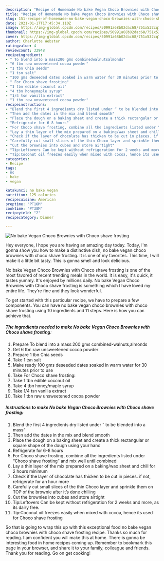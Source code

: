 ```yaml
---
description: "Recipe of Homemade No bake Vegan Choco Brownies with Choco shave frosting"
title: "Recipe of Homemade No bake Vegan Choco Brownies with Choco shave frosting"
slug: 151-recipe-of-homemade-no-bake-vegan-choco-brownies-with-choco-shave-frosting
date: 2021-01-17T17:45:34.110Z
image: https://img-global.cpcdn.com/recipes/50991a68b02dac68/751x532cq70/no-bake-vegan-choco-brownies-with-choco-shave-frosting-recipe-main-photo.jpg
thumbnail: https://img-global.cpcdn.com/recipes/50991a68b02dac68/751x532cq70/no-bake-vegan-choco-brownies-with-choco-shave-frosting-recipe-main-photo.jpg
cover: https://img-global.cpcdn.com/recipes/50991a68b02dac68/751x532cq70/no-bake-vegan-choco-brownies-with-choco-shave-frosting-recipe-main-photo.jpg
author: Charlotte Webster
ratingvalue: 4
reviewcount: 32948
recipeingredient:
- " To blend into a mass200 gms combinedwalnutsalmonds"
- "6 tbn raw unsweetened cocoa powder"
- "1 tbn Chia seeds"
- "1 tsn salt"
- "100 gms deseeded dates soaked in warm water for 30 minutes prior to use"
- " For Choco shave frosting"
- "1 tbn edible coconut oil"
- "4 tbn honeymaple syrup"
- "1/4 tsn vanilla extract"
- "1 tbn raw unsweetened cocoa powder"
recipeinstructions:
- "Blend the first 4 ingredients dry listed under “ to be blended into a mass”"
- "Then add the dates in the mix and blend smooth"
- "Place the dough on a baking sheet and create a thick rectangular or square shape of the dough using your hand"
- "Refrigerate for 6-8 hours"
- "For Choco shave frosting, combine all the ingredients listed under “Choco shave frosting” and mix well until combined"
- "Lay a thin layer of the mix prepared on a baking/wax sheet and chill for 2 hours minimum"
- "Check if the layer of chocolate has thicken to be cut in pieces. if not, refrigerate for an hour more"
- "Carefully cut small slices of the thin Choco layer and sprinkle them on TOP of the brownie after it’s done chilling"
- "Cut the brownies into cubes and store airtight"
- "Tip:Leftovers Can be kept without refrigeration for 2 weeks and more, as its dairy free."
- "Tip:Coconut oil freezes easily when mixed with cocoa, hence its used for Choco shave frosting"
categories:
- Recipe
tags:
- no
- bake
- vegan

katakunci: no bake vegan 
nutrition: 125 calories
recipecuisine: American
preptime: "PT16M"
cooktime: "PT38M"
recipeyield: "2"
recipecategory: Dinner

---
```



![No bake Vegan Choco Brownies with Choco shave frosting](https://img-global.cpcdn.com/recipes/50991a68b02dac68/751x532cq70/no-bake-vegan-choco-brownies-with-choco-shave-frosting-recipe-main-photo.jpg)

Hey everyone, I hope you are having an amazing day today. Today, I'm gonna show you how to make a distinctive dish, no bake vegan choco brownies with choco shave frosting. It is one of my favorites. This time, I will make it a little bit tasty. This is gonna smell and look delicious.



No bake Vegan Choco Brownies with Choco shave frosting is one of the most favored of recent trending meals in the world. It is easy, it's quick, it tastes yummy. It's enjoyed by millions daily. No bake Vegan Choco Brownies with Choco shave frosting is something which I have loved my entire life. They're fine and they look wonderful.


To get started with this particular recipe, we have to prepare a few components. You can have no bake vegan choco brownies with choco shave frosting using 10 ingredients and 11 steps. Here is how you can achieve that.

<!--inarticleads1-->

##### The ingredients needed to make No bake Vegan Choco Brownies with Choco shave frosting:

1. Prepare  To blend into a mass:200 gms combined-walnuts,almonds
1. Get 6 tbn raw unsweetened cocoa powder
1. Prepare 1 tbn Chia seeds
1. Take 1 tsn salt
1. Make ready 100 gms deseeded dates soaked in warm water for 30 minutes prior to use
1. Take  For Choco shave frosting:
1. Take 1 tbn edible coconut oil
1. Take 4 tbn honey/maple syrup
1. Take 1/4 tsn vanilla extract
1. Take 1 tbn raw unsweetened cocoa powder




<!--inarticleads2-->

##### Instructions to make No bake Vegan Choco Brownies with Choco shave frosting:

1. Blend the first 4 ingredients dry listed under “ to be blended into a mass”
1. Then add the dates in the mix and blend smooth
1. Place the dough on a baking sheet and create a thick rectangular or square shape of the dough using your hand
1. Refrigerate for 6-8 hours
1. For Choco shave frosting, combine all the ingredients listed under “Choco shave frosting” and mix well until combined
1. Lay a thin layer of the mix prepared on a baking/wax sheet and chill for 2 hours minimum
1. Check if the layer of chocolate has thicken to be cut in pieces. if not, refrigerate for an hour more
1. Carefully cut small slices of the thin Choco layer and sprinkle them on TOP of the brownie after it’s done chilling
1. Cut the brownies into cubes and store airtight
1. Tip:Leftovers Can be kept without refrigeration for 2 weeks and more, as its dairy free.
1. Tip:Coconut oil freezes easily when mixed with cocoa, hence its used for Choco shave frosting




So that is going to wrap this up with this exceptional food no bake vegan choco brownies with choco shave frosting recipe. Thanks so much for reading. I am confident you will make this at home. There is gonna be interesting food in home recipes coming up. Remember to bookmark this page in your browser, and share it to your family, colleague and friends. Thank you for reading. Go on get cooking!
